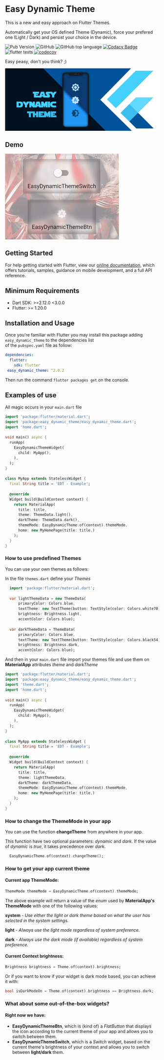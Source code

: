 # Easy Dynamic Theme
  
This is a new and easy approach on Flutter Themes.

Automatically get your OS defined Theme (Dynamic), force your prefered one (Light / Dark) and persist your choice in the device.

![Pub Version](https://img.shields.io/pub/v/easy_dynamic_theme) 
![GitHub](https://img.shields.io/github/license/rlazom/easy_dynamic_theme)
![GitHub top language](https://img.shields.io/github/languages/top/rlazom/easy_dynamic_theme)
[![Codacy Badge](https://app.codacy.com/project/badge/Grade/5f373592e0b3471e8f62229df15de60f)](https://www.codacy.com/manual/rlazom/easy_dynamic_theme?utm_source=github.com&amp;utm_medium=referral&amp;utm_content=rlazom/easy_dynamic_theme&amp;utm_campaign=Badge_Grade) 
![flutter tests](https://github.com/rlazom/easy_dynamic_theme/workflows/easy_dynamic_theme/badge.svg?branch=master) 
[![codecov](https://codecov.io/gh/rlazom/easy_dynamic_theme/branch/master/graph/badge.svg)](https://codecov.io/gh/rlazom/easy_dynamic_theme)


Easy peasy, don't you think? ;)

<a  href="https://pub.dev/packages/easy_dynamic_theme"><img src="https://github.com//rlazom/easy_dynamic_theme/blob/master/demo/easy_dynamic_theme.png?raw=true"/></a>

## Demo  

<a  href="https://pub.dev/packages/easy_dynamic_theme"><img src="https://github.com//rlazom/easy_dynamic_theme/blob/master/demo/widgets.gif?raw=true"/></a>

## Getting Started  
  
For help getting started with Flutter, view our [online documentation](https://flutter.dev/docs), which offers tutorials, samples, guidance on mobile development, and a full API reference.  
  
## Minimum Requirements  
  
- Dart SDK: >=2.12.0 <3.0.0  
- Flutter: >= 1.20.0  
  
## Installation and Usage  
  
Once you're familiar with Flutter you may install this package adding `easy_dynamic_theme` to the dependencies list  
of the `pubspec.yaml` file as follow:  
  
```yaml  
dependencies:  
  flutter: 
    sdk: flutter  
 easy_dynamic_theme: ^2.0.2
 ```
 
Then run the command `flutter packages get` on the console.  
  
## Examples of use  
  
All magic occurs in your `main.dart` file  
  
```dart  
import 'package:flutter/material.dart';
import 'package:easy_dynamic_theme/easy_dynamic_theme.dart';
import 'home.dart';

void main() async { 
  runApp( 
    EasyDynamicThemeWidget( 
      child: MyApp(), 
    ), 
  );
}  
  
class MyApp extends StatelessWidget {  
  final String title = 'EDT - Example'; 
   
  @override 
  Widget build(BuildContext context) { 
    return MaterialApp( 
      title: title, 
      theme: ThemeData.light(), 
      darkTheme: ThemeData.dark(), 
      themeMode: EasyDynamicTheme.of(context).themeMode, 
      home: new MyHomePage(title: title,) 
    ); 
  }
}  
```  
  
### How to use predefined Themes 
  
You can use your own themes as follows:

In the file `themes.dart` define your *Themes*
```dart  
  import 'package:flutter/material.dart';
  
  var lightThemeData = new ThemeData(
      primaryColor: Colors.blue,
      textTheme: new TextTheme(button: TextStyle(color: Colors.white70)),
      brightness: Brightness.light,
      accentColor: Colors.blue);
  
  var darkThemeData = ThemeData(
      primaryColor: Colors.blue,
      textTheme: new TextTheme(button: TextStyle(color: Colors.black54)),
      brightness: Brightness.dark,
      accentColor: Colors.blue);
```  
  
And then in your `main.dart` file import your themes file and use them on **MaterialApp** attributes *theme* and *darkTheme*
```dart  
import 'package:flutter/material.dart';
import 'package:easy_dynamic_theme/easy_dynamic_theme.dart';
import 'theme.dart';
import 'home.dart';

void main() async { 
  runApp( 
    EasyDynamicThemeWidget( 
      child: MyApp(), 
    ), 
  );
}  
  
class MyApp extends StatelessWidget {  
  final String title = 'EDT - Example'; 
   
  @override
  Widget build(BuildContext context) { 
    return MaterialApp( 
      title: title, 
      theme: lightThemeData, 
      darkTheme: darkThemeData, 
      themeMode: EasyDynamicTheme.of(context).themeMode, 
      home: new MyHomePage(title: title,) 
    ); 
  }
}  
```  
  
### How to change the ThemeMode in your app  
  
You can use the function **changeTheme** from anywhere in your app.

This function have two optional parameters: *dynamic* and *dark*.
If the value of *dynamic* is *true*, it takes precedence over *dark*.
```dart  
  EasyDynamicTheme.of(context).changeTheme();
```  
  
  
### How to get your app current theme  

#### Current app ThemeMode:
```dart  
ThemeMode themeMode = EasyDynamicTheme.of(context).themeMode;  
```  
  
The above example will return a value of the *enum* used by **MaterialApp's** **ThemeMode** with one of the following values:

**system** - *Use either the light or dark theme based on what the user has selected in the system settings.*

**light** - *Always use the light mode regardless of system preference.*

**dark** - *Always use the dark mode (if available) regardless of system preference.*

#### Current Context brightness:
```dart  
Brightness brightness = Theme.of(context).brightness;  
```  

Or if you want to know if your widget is dark mode based, you can achieve it with:
```dart  
bool isDarkModeOn = Theme.of(context).brightness == Brightness.dark;  
```  

### What about some out-of-the-box widgets?
#### Right now we have:
- **EasyDynamicThemeBtn**, which is (kind of) a *FlatButton* that displays the icon according to the current theme of your app and allows you to switch between them.
- **EasyDynamicThemeSwitch**, which is a *Switch* widget, based on the current theme's brightness of your context and allows you to switch between **light/dark** them.
